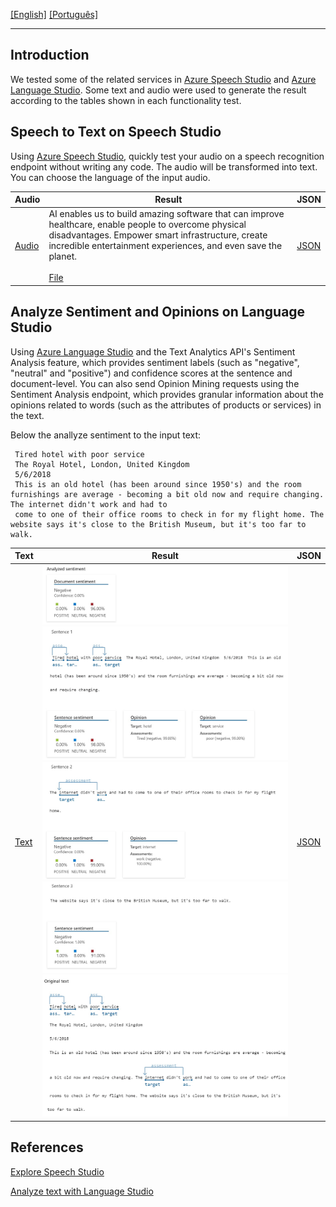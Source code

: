 [\[English\]](#Introduction) [\[Português\]](READMEP.md)
_______________________________________________________________________________________________________________________________________
## Introduction
We tested some of the related services in [Azure Speech Studio](https://speech.microsoft.com/) and [Azure Language Studio](https://language.cognitive.azure.com/). Some text and audio were used to generate the result according to the tables shown in each functionality test.

## Speech to Text on Speech Studio

Using [Azure Speech Studio](https://speech.microsoft.com/), quickly test your audio on a speech recognition endpoint without writing any code. The audio will be transformed into text. You can choose the language of the input audio.

| Audio                                      | Result                                 | JSON                                    |
|---------------------------------------------|-----------------------------------------------|-----------------------------------------------|
| [Audio](Input/WhatAICanDo.m4a) | AI enables us to build amazing software that can improve healthcare, enable people to overcome physical disadvantages. Empower smart infrastructure, create incredible entertainment experiences, and even save the planet.<br><br> [File](Output/WhatAICanDo.txt) | [JSON](Output/WhatAICanDo.json) |

## Analyze Sentiment and Opinions on Language Studio

Using [Azure Language Studio](https://language.cognitive.azure.com/) and the Text Analytics API's Sentiment Analysis feature, which provides sentiment labels (such as "negative", "neutral" and "positive") and confidence scores at the sentence and document-level. You can also send Opinion Mining requests using the Sentiment Analysis endpoint, which provides granular information about the opinions related to words (such as the attributes of products or services) in the text.

Below the anallyze sentiment to the input text:

```
 Tired hotel with poor service
 The Royal Hotel, London, United Kingdom
 5/6/2018
 This is an old hotel (has been around since 1950's) and the room furnishings are average - becoming a bit old now and require changing. The internet didn't work and had to 
 come to one of their office rooms to check in for my flight home. The website says it's close to the British Museum, but it's too far to walk.
```

| Text                                      | Result                                 | JSON                                    |
|---------------------------------------------|-----------------------------------------------|-----------------------------------------------|
| [Text](Input/Opinion1.txt) | ![Image](Output/ASOpinion1.jpg)<br>![Image](Output/Sentence1Opinion1.jpg)<br>![Image](Output/Sentence2Opinion1.jpg)<br>![Image](Output/Sentence3Opinion1.jpg)<br>![Image](Output/OriginalTextOpinion1.jpg)<br> | [JSON](Output/ResultOpinion1.json) |

## References

[Explore Speech Studio](https://microsoftlearning.github.io/mslearn-ai-fundamentals/Instructions/Labs/09-speech.html)

[Analyze text with Language Studio](https://microsoftlearning.github.io/mslearn-ai-fundamentals/Instructions/Labs/06-text-analysis.html)
